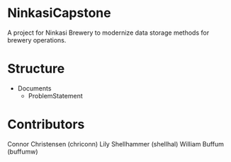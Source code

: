 # NinkasiCapstone

A project for Ninkasi Brewery to modernize data storage methods for brewery operations.

# Structure
* Documents
    * ProblemStatement

# Contributors
Connor Christensen (chriconn)
Lily Shellhammer (shellhal)
William Buffum (buffumw)
